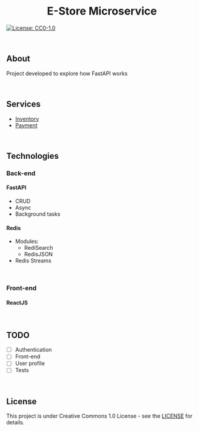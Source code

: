 <h1 align="center">
	E-Store Microservice 
</h1>

[![License: CC0-1.0](https://licensebuttons.net/l/zero/1.0/80x15.png)](http://creativecommons.org/publicdomain/zero/1.0/)

<br>

## About
Project developed to explore how FastAPI works

<br>


## Services
- [Inventory](https://github.com/tomasoak/e_store_microservice/tree/main/inventory)
- [Payment](https://github.com/tomasoak/e_store_microservice/tree/main/payment)

<br>

## Technologies
### Back-end
#### FastAPI
  - CRUD
  - Async
  - Background tasks


#### Redis
- Modules:
    - RediSearch
    - RedisJSON
- Redis Streams

<br>

### Front-end
#### ReactJS

<br>

## TODO
- [ ] Authentication
- [ ] Front-end
- [ ] User profile
- [ ] Tests

<br>

## License
This project is under Creative Commons 1.0 License - see the [LICENSE](LICENSE) for details.

